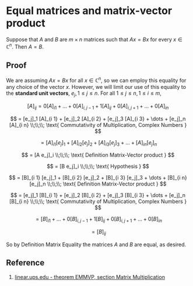 # Equal matrices and matrix-vector product

Suppose that $A$ and $B$ are $m \times n$ matrices such that $A x = B x$ for every $x \in \mathbb{C}^{n}$. Then $A = B$.

## Proof

We are assuming $A x = B x$ for all $x \in \mathbb{C}^{n}$, so we can employ this equality for any choice of the vector $x$. However, we will limit our use of this equality to the **standard unit vectors**, $e_j, 1 \leq j \leq n$. For all $1 \leq j \leq n, 1 \leq i \leq m$,

$$
[A]_{ij} = 0 [A]_{i 1} + \dots + 0 [A]_{i, j - 1} + 1 [A]_{ij} + 0 [A]_{i, j + 1} + \dots + 0 [A]_{i n}
$$

$$
= [e_j]_1 [A]_{i 1} + [e_j]_2 [A]_{i 2} + [e_j]_3 [A]_{i 3} + \dots + [e_j]_n [A]_{i n}
\\;\\;\\;
\text{ Commutativity of Multiplication, Complex Numbers }
$$

$$
= [A]_{i 1} [e_j]_1 + [A]_{i 2} [e_j]_2 + [A]_{i 3} [e_j]_3 + \dots + [A]_{i n} [e_j]_n
$$

$$
= [A e_j]_i
\\;\\;\\;
\text{ Definition Matrix-Vector product }
$$

$$
= [B e_j]_i
\\;\\;\\;
\text{ Hypothesis }
$$

$$
= [B]_{i 1} [e_j]_1 + [B]_{i 2} [e_j]_2 + [B]_{i 3} [e_j]_3 + \dots + [B]_{i n} [e_j]_n
\\;\\;\\;
\text{ Definition Matrix-Vector product }
$$

$$
= [e_j]_1 [B]_{i 1} + [e_j]_2 [B]_{i 2} + [e_j]_3 [B]_{i 3} + \dots + [e_j]_n [B]_{i n}
\\;\\;\\;
\text{ Commutativity of Multiplication, Complex Numbers }
$$

$$
= [B]_{i 1} + \dots + 0 [B]_{i, j - 1} + 1 [B]_{ij} + 0 [B]_{i, j + 1} + \dots + 0 [B]_{i n}
$$

$$
= [B]_{i j}
$$

So by Definition Matrix Equality the matrices $A$ and $B$ are equal, as desired.

## Reference

1. [linear.ups.edu - theorem EMMVP, section Matrix Multiplication](http://linear.ups.edu/html/section-MM.html)